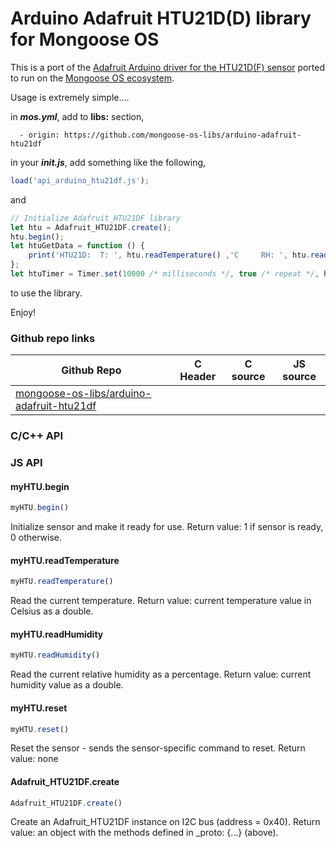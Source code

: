 
# Arduino Adafruit HTU21D(D) library for Mongoose OS

This is a port of the [Adafruit Arduino driver for the HTU21D(F) sensor](https://github.com/adafruit/Adafruit_HTU21DF_Library) ported to run on the [Mongoose OS ecosystem](https://mongoose-os.com/docs/reference/api.html).

Usage is extremely simple....

in _**mos.yml**_, add to **libs:** section,

`  - origin: https://github.com/mongoose-os-libs/arduino-adafruit-htu21df`
  
in your _**init.js**_, add something like the following,

```javascript
load('api_arduino_htu21df.js');
```

and

```javascript
// Initialize Adafruit_HTU21DF library
let htu = Adafruit_HTU21DF.create();
htu.begin();
let htuGetData = function () {
    print('HTU21D:  T: ', htu.readTemperature() ,'C     RH: ', htu.readHumidity(), '%');
};
let htuTimer = Timer.set(10000 /* milliseconds */, true /* repeat */, htuGetData, null);
```

to use the library.

Enjoy!

### Github repo links
| Github Repo | C Header | C source  | JS source |
| ----------- | -------- | --------  | ----------------- |
| [mongoose-os-libs/arduino-adafruit-htu21df](https://github.com/mongoose-os-libs/arduino-adafruit-htu21df) | &nbsp; | &nbsp;  | &nbsp;         |


### C/С++ API

### JS API
#### myHTU.begin

```javascript
myHTU.begin()
```
Initialize sensor and make it ready for use.
Return value: 1 if sensor is ready, 0 otherwise.
#### myHTU.readTemperature

```javascript
myHTU.readTemperature()
```
Read the current temperature.
Return value: current temperature value in Celsius as a double.
#### myHTU.readHumidity

```javascript
myHTU.readHumidity()
```
Read the current relative humidity as a percentage.
Return value: current humidity value as a double.
#### myHTU.reset

```javascript
myHTU.reset()
```
Reset the sensor - sends the sensor-specific command to reset.
Return value: none
#### Adafruit_HTU21DF.create

```javascript
Adafruit_HTU21DF.create()
```
Create an Adafruit_HTU21DF instance on I2C bus (address = 0x40).
Return value: an object with the methods defined in _proto: {...} (above).
